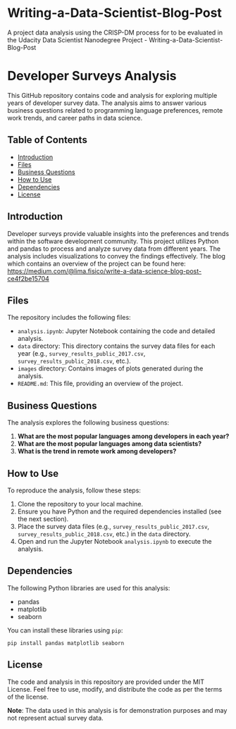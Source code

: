 # Writing-a-Data-Scientist-Blog-Post
 A project data analysis using the CRISP-DM process for to be evaluated in the Udacity Data Scientist Nanodegree Project - Writing-a-Data-Scientist-Blog-Post
 
 # Developer Surveys Analysis

This GitHub repository contains code and analysis for exploring multiple years of developer survey data. The analysis aims to answer various business questions related to programming language preferences, remote work trends, and career paths in data science.

## Table of Contents

- [Introduction](#introduction)
- [Files](#files)
- [Business Questions](#business-questions)
- [How to Use](#how-to-use)
- [Dependencies](#dependencies)
- [License](#license)

## Introduction

Developer surveys provide valuable insights into the preferences and trends within the software development community. This project utilizes Python and pandas to process and analyze survey data from different years. The analysis includes visualizations to convey the findings effectively.
The blog which contains an overview of the project can be found here: https://medium.com/@lima.fisico/write-a-data-science-blog-post-ce4f2be15704
## Files

The repository includes the following files:

- `analysis.ipynb`: Jupyter Notebook containing the code and detailed analysis.
- `data` directory: This directory contains the survey data files for each year (e.g., `survey_results_public_2017.csv`, `survey_results_public_2018.csv`, etc.).
- `images` directory: Contains images of plots generated during the analysis.
- `README.md`: This file, providing an overview of the project.

## Business Questions

The analysis explores the following business questions:

1. **What are the most popular languages among developers in each year?**
2. **What are the most popular languages among data scientists?**
3. **What is the trend in remote work among developers?**

## How to Use

To reproduce the analysis, follow these steps:

1. Clone the repository to your local machine.
2. Ensure you have Python and the required dependencies installed (see the next section).
3. Place the survey data files (e.g., `survey_results_public_2017.csv`, `survey_results_public_2018.csv`, etc.) in the `data` directory.
4. Open and run the Jupyter Notebook `analysis.ipynb` to execute the analysis.

## Dependencies

The following Python libraries are used for this analysis:

- pandas
- matplotlib
- seaborn

You can install these libraries using `pip`:

```
pip install pandas matplotlib seaborn
```

## License

The code and analysis in this repository are provided under the MIT License. Feel free to use, modify, and distribute the code as per the terms of the license.

**Note**: The data used in this analysis is for demonstration purposes and may not represent actual survey data.
